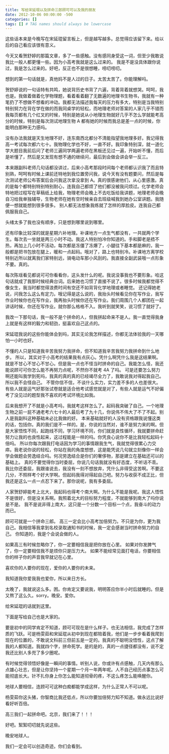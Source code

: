 ```yaml
---
title: 写给宋延琨以及拼命三郎顾可可以及我的朋友
date: 2012-10-06 00:00:00 -500
categories: []
tags: [] # TAG names should always be lowercase
---
```


这些话本来是今晚写在宋延琨留言板上，但是越写越多。总觉得应该留下来。给以后的自己看应该很有意义。

今天又看贺舒婷的那篇文章，多了一些感触。没有感同身受这一词，但至少我敢说我比一般人都更懂一些。因为小高考我就是这么过来的。
我是不是没具体跟你说过，我是怎么过来的。好吧，反正也不是很想睡，唠叨唠叨。

想到的第一句话就是，真他妈不是人过的日子。太苦太苦了。你能理解吗。

贺舒婷说的一句话特有共鸣，她说背历史书背了六遍，背着背着就想哭。呵呵，我也是。我做着做着化学物理题，看着看着翻了无数遍的地理书生物书，我就有一种笔扔了不想做不想看的冲动。我都无法描述我每天的压力有多大，特别是当我特别特别努力在背在学在做的而我同桌学的轻松，而地理老师对答案的人家几乎不错而我每页都有几个红叉的时候，特别是她说从小地理生物就好几乎不怎么学就能考高分的时候，特别是每次测试地理生物 A 都有她的时候而我总是差一点的时候，你能明白那种无力感吗。

没有办法我就是天生地理不好，连东南西北都分不清能指望我地理多好。我记得我高一考试每次都六七十。我物理化学也不好，一直不好。我印象特别深，就一道化学大题目我前后问了老师三遍同学两遍老师在黑板还见过一遍，开始听不懂，而后是听懂了，然后是又发现有想不通的继续问，最后到会做会讲会举一反三。

本来跟副科老师几句话都没讲过，后来小高考那段时间每个老师都认识我了而且特别熟，呵呵有时候上课前还特地到我位置旁问我，说今天有没有题要问，然后是每次测试老师公布答案后会问我这次拿没拿到 A。真的很感谢他们，从心里感激。真的是每个都特别特别特别耐心，连我自己都烦了他们都没被我问烦过。化学老师会特地把过程写在草稿纸上给我，物理老师会晚上不去吃饭给我讲题，地理老师会晚自习给我单独辅导，生物老师在她有空时候亲自去班级喊我到她办公室讲题。我随便一想就能想到很多很多。
别人都无法想象我练就了怎样的厚脸皮。连我自己都佩服我自己。

头绪太多了我也没有顺序，只是想到哪里说到哪里。

还有印象比较深的就是星期六补地理。补课地方一点生气都没有，一共就两个学生。每次去一坐就是两三小时不动。我这人特别怕冷你知道的。手和脚老是捂不热，再加上几小时不活动，每次都是冻僵了冻爆了，小腿往下基本都是麻的，我一般都是把书包放在腿上，暖和一点起码。哦对了，路上也特别冷。补课地方离学校特别近所以就离我们家特别远，骑电动车那小风刮的。我直接全副武装哦一点形象不要。真的。

每次陈瑶看见都说可可你看看你，这头发什么的呢。我说没事我也不要形象。哈这句话就成了我那时候经典台词。后来她也习惯了直接不说了。很多时候我都觉得不像女生，我当时都觉得浪费时间有空还不如背背化学地理或者睡觉。
还记得她老说，问我怎么这么有定力。哦记得是这么说的，我抬头时候看见你在写作业，我写作业时候你也在写作业，我再抬头时候你还在写作业。我们周围几个人都团在一起讲话时候，你还在写作业。就你那么格格不入。我听到就笑笑，说习惯了就好了。

我改一下那句话，我一般不是个拼命的人，但我拼起命来不是人。我一直觉得我身上就是有这样的毅力和韧劲，挺喜欢自己这点的。

宋延琨我说的这些你能体会到吗，其实无论我怎样描述，你都无法体验我的一天哪怕一小时也好。

不懂的人只是知道我辛苦我努力我拼命，但不知道我辛苦我努力我拼命到什么地步。
所以，其实对于小高考的结果我有点灰心。凭什么啊凭什么我是这结果啊。就是不甘心不甘心不甘心。但是我一点也不怪当时拼命的自己。我能怎么怪，我还能说顾可可你怎么能不再努力点呢，不然你不就考 4A 了吗。 可是还要怎么努力啊还能叫我学到死吗，我真的真的真的已经竭尽全力了，我敢说我对得起我自己。所以我不会怪自己。
不管你信不信，不谈什么实力，实力差不多的人也差很大。有些人就是运气好那张试卷就是适合他考试感觉就是对了，有些人就是运气不好偏考了没见过的题型我不喜欢的考试环境比如我。

后来我想开了不就是小高考吗，我就考这样怎么了。起码我突破了自己。一个地理生物之前一屁不通老考六七十的人最后考了九十几，你说伟不伟大了不了不起。别人是我副科这种基础未必比我做的好。
本来基础就好的人没有资格跟我说懂这类的话，包括你。真的我们是不一样的。是，你说的当然对，谁不是努力来的啊。但是大家悟性不同，起跑线不同，学习环境不同，你们就是良性循环，我就要拼命赶努力让我的也良性起来，这过程能是一样的吗。你凭良心说你不是比我轻松起码十倍吗。
所以你每次跟我打电话因为学习的事情跟我生气，我就觉得很累心力交瘁。我老说你说的轻松，你站在我的角度想想，这是能凭说几句就立刻像你一样会学会做题会劳逸结合吗。何况劳逸结合是你们的奢侈物，那是建立在基础还可以的基础上。
真的不要觉得你当时委屈，你说几句话我就没有好态度，不听话不乖。我比你还委屈，我跟谁说去，我没有一刻不想放弃，凭什么非得受这苦啊。不要这几分，不照样考个好大学啊。但起码我得对得起自己吧。努力与收获不成正比，但我还是这么一点一点忍下来了。那你说呢，我有多委屈。

人家贺舒婷能考上北大，我起码也得考个南大啊。为什么不能是我呢。我这人悟性不是很好，但是没关系啊。我照着北大的目标努力程度，不就能够到南大了吗你说是不是。
我不是说非得上南大，这只是一个分数一个目标一个点，我奋斗的动力而已。

顾可可就是一个拼命三郎。
高三一定会比小高考加倍努力。不只是为你，更为我自己。我相信等我拿到名校录取通知书的时候，我一定会感谢当时拼命努力的自己。
你知道的，我是个会说会做的人。

如果高三有时候忽略你了，你一定要相信我是把你放在心里。
如果对你发脾气了，你一定要相信我不是烦你只是压力大。
如果不能经常见面打电话，你要相信你的样子你的声音我早就记在心里。

喜欢你的人要你的现在，爱你的人要你的未来。

我知道我你爱我我也爱你，所以来日方长。

太晚了，我就说这么多。困。你肯定又要说我，明明答应你半小时后就睡的。但是又熬了这么久。sorry。晚安。爱你。

给宋延琨的话就到这里。

下面是写给自己也是大家的。

要是初中的同学肯定不知道，顾可可现在是什么样子。也无法相信，我完成了怎样质的飞跃。可是杨雯茹和宋延琨从初中到现在都陪着我，他们是一步步看着我爬到现在的位置的，不敢说文科前三但前五是一定的。我真的不聪明没悟性，这点了解我的人都知道。我就四个字，拼命死学。是的是的，真的一点捷径都没有，说不定我还比别人多兜了多少圈呢。

有时候觉得领悟好像是一瞬间的事情。听别人说，你或许有点感触，几天内有那么点雄心壮志，但是让你坚持一个星期一个月一年两年呢。人不自己经历点事怎么可能彻底长大。针不扎你身上你怎么能知道彻骨的疼，不这么疼怎么能唤醒你。

地球人要相信，连顾可可这种白痴都能学成这样，为什么正常人不可以呢。

杨雯茹你这头猪，你智商比我还低点，所以你要加倍努力知不知道。做永远比说好看好听百倍。

高三我们一起拼命吧。北京，我们来了！！！

好吧。絮絮叨叨就先说这些。

晚安地球人。

我们一定会可以创造奇迹。你们会看到。
